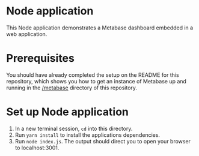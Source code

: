 # Node application
This Node application demonstrates a Metabase dashboard embedded in a web application.

# Prerequisites
You should have already completed the setup on the README for this repository, which shows you how to get an instance of Metabase up and running in the [/metabase](../metabase) directory of this repository.

# Set up Node application
1. In a new terminal session, `cd` into this directory. 
2. Run `yarn install` to install the applications dependencies.
3. Run `node index.js`. The output should direct you to open your browser to localhost:3001.


